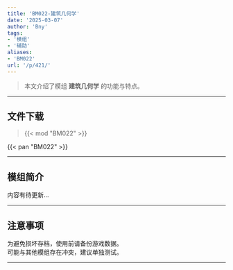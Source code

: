```yaml
---
title: 'BM022-建筑几何学'
date: '2025-03-07'
author: 'Bny'
tags:
- '模组'
- '辅助'
aliases:
- 'BM022'
url: '/p/421/'
---
```


> 本文介绍了模组 **建筑几何学** 的功能与特点。

---

## 文件下载  

> {{< mod "BM022" >}}  

{{< pan "BM022" >}}  

---

## 模组简介

>  
内容有待更新...  

---

## 注意事项

>  
为避免损坏存档，使用前请备份游戏数据。  
可能与其他模组存在冲突，建议单独测试。  

---

